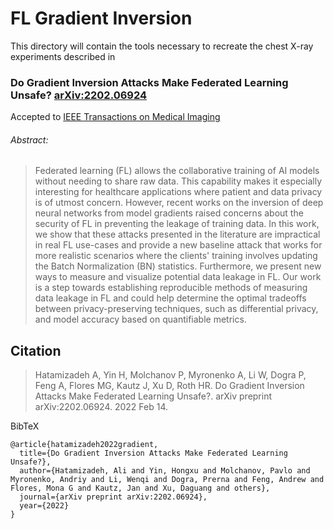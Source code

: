 # FL Gradient Inversion

This directory will contain the tools necessary to recreate the chest X-ray 
experiments described in


### Do Gradient Inversion Attacks Make Federated Learning Unsafe? [arXiv:2202.06924](https://arxiv.org/abs/2202.06924)
Accepted to [IEEE Transactions on Medical Imaging](https://www.embs.org/tmi)

###### Abstract:

> Federated learning (FL) allows the collaborative training of AI models without needing to share raw data. This capability makes it especially interesting for healthcare applications where patient and data privacy is of utmost concern. However, recent works on the inversion of deep neural networks from model gradients raised concerns about the security of FL in preventing the leakage of training data. In this work, we show that these attacks presented in the literature are impractical in real FL use-cases and provide a new baseline attack that works for more realistic scenarios where the clients' training involves updating the Batch Normalization (BN) statistics. Furthermore, we present new ways to measure and visualize potential data leakage in FL. Our work is a step towards establishing reproducible methods of measuring data leakage in FL and could help determine the optimal tradeoffs between privacy-preserving techniques, such as differential privacy, and model accuracy based on quantifiable metrics.

## Citation

> Hatamizadeh A, Yin H, Molchanov P, Myronenko A, Li W, Dogra P, Feng A, Flores MG, Kautz J, Xu D, Roth HR. Do Gradient Inversion Attacks Make Federated Learning Unsafe?. arXiv preprint arXiv:2202.06924. 2022 Feb 14.

BibTeX
```
@article{hatamizadeh2022gradient,
  title={Do Gradient Inversion Attacks Make Federated Learning Unsafe?},
  author={Hatamizadeh, Ali and Yin, Hongxu and Molchanov, Pavlo and Myronenko, Andriy and Li, Wenqi and Dogra, Prerna and Feng, Andrew and Flores, Mona G and Kautz, Jan and Xu, Daguang and others},
  journal={arXiv preprint arXiv:2202.06924},
  year={2022}
}
```

